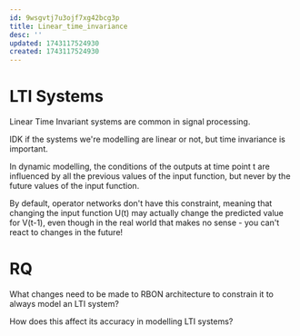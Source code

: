 ```yaml
---
id: 9wsgvtj7u3ojf7xg42bcg3p
title: Linear_time_invariance
desc: ''
updated: 1743117524930
created: 1743117524930
---
```

# LTI Systems

Linear Time Invariant systems are common in signal processing.

IDK if the systems we're modelling are linear or not, but time invariance is important.

In dynamic modelling, the conditions of the outputs at time point t are influenced by all the previous values of the input function, but never by the future values of the input function.

By default, operator networks don't have this constraint, meaning that changing the input function U(t) may actually change the predicted value for V(t-1), even though in the real world that makes no sense - you can't react to changes in the future!

# RQ

What changes need to be made to RBON architecture to constrain it to always model an LTI system?

How does this affect its accuracy in modelling LTI systems?


